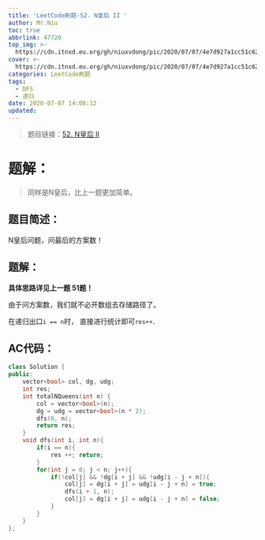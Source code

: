 ```yaml
---
title: 'LeetCode刷题-52. N皇后 II '
author: Mr.Niu
toc: true
abbrlink: 47720
top_img: >-
  https://cdn.itnxd.eu.org/gh/niuxvdong/pic/2020/07/07/4e7d927a1cc51c6239ed828501c44e97.png
cover: >-
  https://cdn.itnxd.eu.org/gh/niuxvdong/pic/2020/07/07/4e7d927a1cc51c6239ed828501c44e97.png
categories: LeetCode刷题
tags:
  - DFS
  - 递归
date: 2020-07-07 14:08:12
updated:
---
```














> 题目链接：[52. N皇后 II ]( https://leetcode-cn.com/problems/n-queens-ii/)



# 题解：



> 同样是N皇后，比上一题更加简单。



## 题目简述：



N皇后问题，问最后的方案数！



## 题解：

**具体思路详见上一题 51题！**

由于问方案数，我们就不必开数组去存储路径了。



在递归出口`i == n`时， 直接进行统计即可`res++`.



## AC代码：



```c++
class Solution {
public:
    vector<bool> col, dg, udg;
    int res;
    int totalNQueens(int n) {
        col = vector<bool>(n);
        dg = udg = vector<bool>(n * 2);
        dfs(0, n);
        return res;
    }
    void dfs(int i, int n){
        if(i == n){
            res ++; return;
        }
        for(int j = 0; j < n; j++){
            if(!col[j] && !dg[i + j] && !udg[i - j + n]){
                col[j] = dg[i + j] = udg[i - j + n] = true;
                dfs(i + 1, n);
                col[j] = dg[i + j] = udg[i - j + n] = false;
            }
        }
    }
};
```



